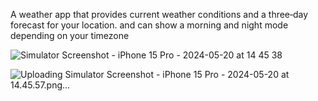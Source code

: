  A weather app that provides current weather conditions and a three‐day forecast for your location. and can show a morning and night mode depending on your timezone 
 
![Simulator Screenshot - iPhone 15 Pro - 2024-05-20 at 14 45 38](https://github.com/raneemashraf/WeatherSwiftUi/assets/56923695/1111eec7-1948-4fca-b92c-f7f2e46432f9)

![Uploading Simulator Screenshot - iPhone 15 Pro - 2024-05-20 at 14.45.57.png…]()
